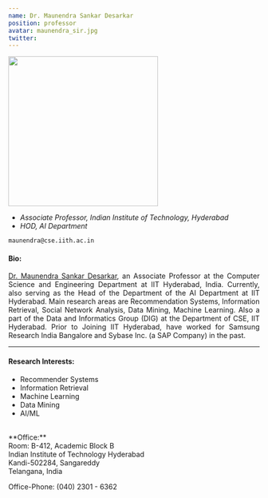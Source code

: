 ```yaml
---
name: Dr. Maunendra Sankar Desarkar
position: professor
avatar: maunendra_sir.jpg
twitter: 
---
```


 <img width="300" src="{{site.baseurl}}/images/people/{{page.avatar}}" data-action="zoom"> 

- _Associate Professor, Indian Institute of Technology, Hyderabad_<br>
- _HOD, AI Department_

<i class="fa fa-envelope-o"></i> `maunendra@cse.iith.ac.in`


#### Bio:

<p style="text-align:justify">
<a href="https://people.iith.ac.in/maunendra/index.html" target="_blank">Dr. Maunendra Sankar Desarkar</a>, an Associate Professor at the Computer Science and Engineering Department at IIT Hyderabad, India. Currently, also serving as the Head of the Department of the AI Department at IIT Hyderabad. Main research areas are Recommendation Systems, Information Retrieval, Social Network Analysis, Data Mining, Machine Learning. Also a part of the Data and Informatics Group (DIG) at the Department of CSE, IIT Hyderabad. Prior to Joining IIT Hyderabad, have worked for Samsung Research India Bangalore and Sybase Inc. (a SAP Company) in the past.<!-- runs his lab at the Indian Institute of Technology,Hyderabad.<br> -->
</p>
<hr>

#### Research Interests:
<ul>
<li>Recommender Systems</li>
<li>Information Retrieval</li>
<li>Machine Learning</li>
<li>Data Mining</li>
<li>AI/ML</li>
</ul>

<br>
**Office:**<br>
Room: B-412, Academic Block B<br>
Indian Institute of Technology Hyderabad<br>
Kandi-502284, Sangareddy<br>
Telangana, India<br>

Office-Phone: (040) 2301 - 6362
